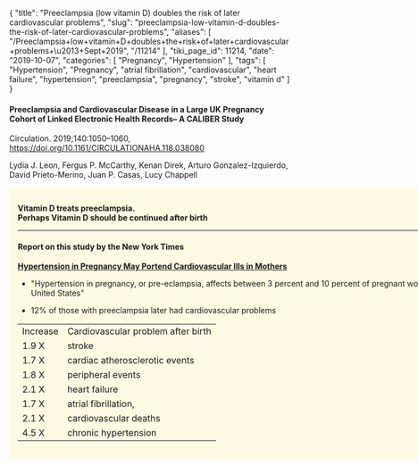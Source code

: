 {
    "title": "Preeclampsia (low vitamin D) doubles the risk of later cardiovascular problems",
    "slug": "preeclampsia-low-vitamin-d-doubles-the-risk-of-later-cardiovascular-problems",
    "aliases": [
        "/Preeclampsia+low+vitamin+D+doubles+the+risk+of+later+cardiovascular+problems+\u2013+Sept+2019",
        "/11214"
    ],
    "tiki_page_id": 11214,
    "date": "2019-10-07",
    "categories": [
        "Pregnancy",
        "Hypertension"
    ],
    "tags": [
        "Hypertension",
        "Pregnancy",
        "atrial fibrillation",
        "cardiovascular",
        "heart failure",
        "hypertension",
        "preeclampsia",
        "pregnancy",
        "stroke",
        "vitamin d"
    ]
}


#### Preeclampsia and Cardiovascular Disease in a Large UK Pregnancy Cohort of Linked Electronic Health Records– A CALIBER Study

Circulation. 2019;140:1050–1060, https://doi.org/10.1161/CIRCULATIONAHA.118.038080

Lydia J. Leon, Fergus P. McCarthy, Kenan Direk, Arturo Gonzalez-Izquierdo, David Prieto-Merino, Juan P. Casas, Lucy Chappell

<div class="border" style="background-color:#FFFAE2;padding:15px;margin:10px 0;border-radius:5px;width:800px">

 **Vitamin D treats preeclampsia.   
Perhaps Vitamin D should be continued after birth** 

---

#### Report on this study by the New York Times

 **[Hypertension in Pregnancy May Portend Cardiovascular Ills in Mothers](https://www.nytimes.com/2019/10/07/well/family/hypertension-pregnancy-mothers-preeclampsia-high-blood-pressure-heart-health.html)** 

* "Hypertension in pregnancy, or pre-eclampsia, affects between 3 percent and 10 percent of pregnant women in the United States"

* 12% of those with preeclampsia later had cardiovascular problems

| | |
| --- | --- |
| Increase | Cardiovascular problem after birth |
| 1.9 X  | stroke |
| 1.7 X  | cardiac atherosclerotic events |
| 1.8 X  | peripheral events |
| 2.1 X | heart failure |
| 1.7 X  | atrial fibrillation,  |
| 2.1 X | cardiovascular deaths |
| 4.5 X | chronic hypertension |